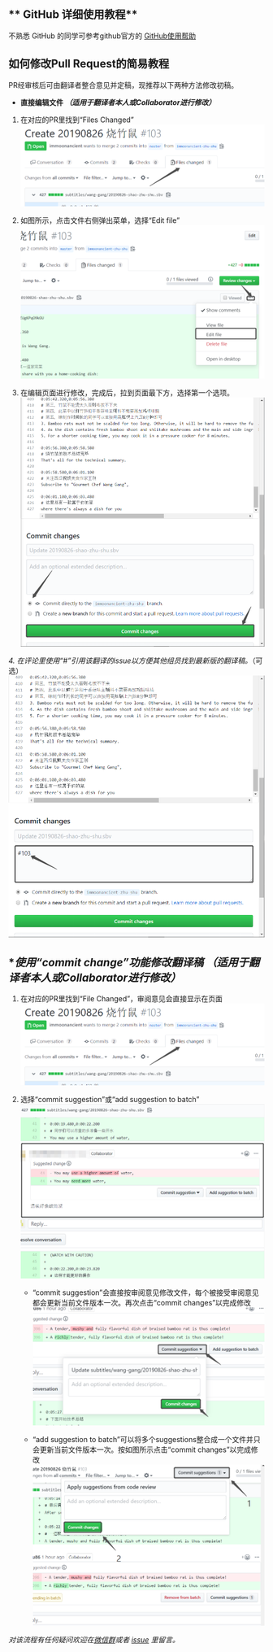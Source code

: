 ## ** GitHub 详细使用教程**
不熟悉 GitHub 的同学可参考github官方的 [GitHub使用帮助](https://help.github.com/en/articles/incorporating-feedback-in-your-pull-request)

## **如何修改Pull Request的简易教程**
PR经审核后可由翻译者整合意见并定稿，现推荐以下两种方法修改初稿。
* **直接编辑文件 *（适用于翻译者本人或Collaborator进行修改）***
1. 在对应的PR里找到“Files Changed”
![File Chnage](resources/0.png)

2. 如图所示，点击文件右侧弹出菜单，选择“Edit file”
![edit file](resources/1-1.png)

3. 在编辑页面进行修改，完成后，拉到页面最下方，选择第一个选项。
![first option](resources/1-2.png)

*4. 在评论里使用“#”引用该翻译的issue以方便其他组员找到最新版的翻译稿。*（可选）
![refering](resources/1-（3）.png)

## **使用“commit change”功能修改翻译稿 *（适用于翻译者本人或Collaborator进行修改）**
1. 在对应的PR里找到“File Changed”，审阅意见会直接显示在页面
![file change](resources/0.png)

2. 选择“commit suggestion”或“add suggestion to batch”
![apply change](resources/2-1.png)
  
   * “commit suggestion”会直接按审阅意见修改文件，每个被接受审阅意见都会更新当前文件版本一次。再次点击“commit changes”以完成修改
   ![commit change](resources/2-2-1.png)
  
   * “add suggestion to batch”可以将多个suggestions整合成一个文件并只会更新当前文件版本一次。按如图所示点击“commit changes”以完成修改
   ![add to batch](resources/2-2-2.png)

*对该流程有任何疑问欢迎在[微信群](/docs/wechat.md)或者 [issue](/../../issues) 里留言。*
  
